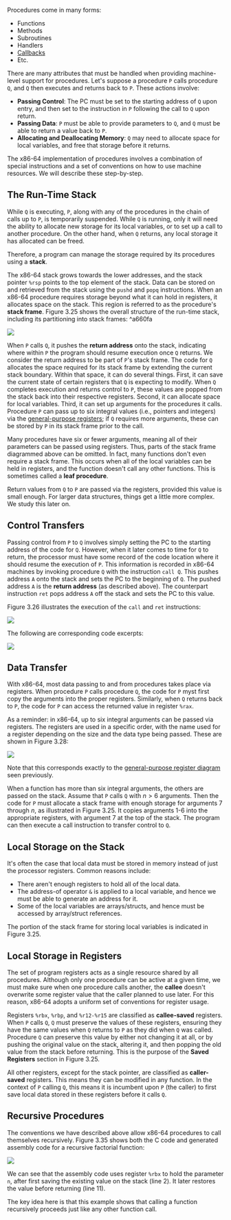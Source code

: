 Procedures come in many forms:

* Functions
* Methods
* Subroutines
* Handlers
* [Callbacks](Event%20Loops.md#^b5c521)
* Etc.

There are many attributes that must be handled when providing machine-level support for procedures. Let's suppose a procedure `P` calls procedure `Q`, and `Q` then executes and returns back to `P`. These actions involve:

* **Passing Control**: The PC must be set to the starting address of `Q` upon entry, and then set to the instruction in `P` following the call to `Q` upon return.
* **Passing Data**: `P` must be able to provide parameters to `Q`, and `Q` must be able to return a value back to `P`.
* **Allocating and Deallocating Memory**: `Q` may need to allocate space for local variables, and free that storage before it returns.

The x86-64 implementation of procedures involves a combination of special instructions and a set of conventions on how to use machine resources. We will describe these step-by-step.

## The Run-Time Stack
While `Q` is executing, `P`, along with any of the procedures in the chain of calls up to `P`, is temporarily suspended. While `Q` is running, only it will need the ability to allocate new storage for its local variables, or to set up a call to another procedure. On the other hand, when `Q` returns, any local storage it has allocated can be freed. 

Therefore, a program can manage the storage required by its procedures using a **stack**.

The x86-64 stack grows towards the lower addresses, and the stack pointer `%rsp` points to the top element of the stack. Data can be stored on and retrieved from the stack using the `pushd` and `popq` instructions. 
When an x86-64 procedure requires storage beyond what it can hold in registers, it allocates space on the stack. This region is referred to as the procedure's **stack frame**. Figure 3.25 shows the overall structure of the run-time stack, including its partitioning into stack frames: ^a660fa

![](_attachments/Screenshot%202023-10-08%20at%2011.18.38.png)

When `P` calls `Q`, it pushes the **return address** onto the stack, indicating where within `P` the program should resume execution once `Q` returns. We consider the return address to be part of `P`'s stack frame. The code for `Q` allocates the space required for its stack frame by extending the current stack boundary. Within that space, it can do several things. First, it can save the current state of certain registers that `Q` is expecting to modify. When `Q` completes execution and returns control to `P`, these values are popped from the stack back into their respective registers.
Second, it can allocate space for local variables. Third, it can set up arguments for the procedures it calls. Procedure `P` can pass up to six integral values (i.e., pointers and integers) via the [general-purpose registers](Accessing%20Information.md); if `Q` requires more arguments, these can be stored by `P` in its stack frame prior to the call.

Many procedures have six or fewer arguments, meaning all of their parameters can be passed using registers. Thus, parts of the stack frame diagrammed above can be omitted. In fact, many functions don't even require a stack frame. This occurs when all of the local variables can be held in registers, and the function doesn't call any other functions. This is sometimes called a **leaf procedure**.

Return values from `Q` to `P` are passed via the registers, provided this value is small enough. For larger data structures, things get a little more complex. We study this later on.

## Control Transfers
Passing control from `P` to `Q` involves simply setting the PC to the starting address of the code for `Q`. However, when it later comes to time for `Q` to return, the processor must have some record of the code location where it should resume the execution of `P`. This information is recorded in x86-64 machines by invoking procedure `Q` with the instruction `call Q`. This pushes address `A` onto the stack and sets the PC to the beginning of `Q`. The pushed address `A` is the **return address** (as described above). The counterpart instruction `ret` pops address `A` off the stack and sets the PC to this value.

Figure 3.26 illustrates the execution of the `call` and `ret` instructions:

![](_attachments/Screenshot%202023-10-08%20at%2011.53.17.png)

The following are corresponding code excerpts:

![](_attachments/Screenshot%202023-10-08%20at%2011.54.30.png)

## Data Transfer
With x86-64, most data passing to and from procedures takes place via registers. When procedure `P` calls procedure `Q`, the code for `P` myst first copy the arguments into the proper registers. Similarly, when `Q` returns back to `P`, the code for `P` can access the returned value in register `%rax`. 

As a reminder: in x86-64, up to six integral arguments can be passed via registers. The registers are used in a specific order, with the name used for a register depending on the size and the data type being passed. These are shown in Figure 3.28:

![](_attachments/Screenshot%202023-10-08%20at%2012.04.18.png)

Note that this corresponds exactly to the [general-purpose register diagram](Accessing%20Information.md) seen previously. 

When a function has more than six integral arguments, the others are passed on the stack. Assume that `P` calls `Q` with $n > 6$ arguments. Then the code for `P` must allocate a stack frame with enough storage for arguments 7 through $n$, as illustrated in Figure 3.25. It copies arguments 1-6 into the appropriate registers, with argument 7 at the top of the stack. The program can then execute a call instruction to transfer control to `Q`. 

## Local Storage on the Stack
It's often the case that local data must be stored in memory instead of just the processor registers. Common reasons include:

* There aren't enough registers to hold all of the local data.
* The address-of operator `&` is applied to a local variable, and hence we must be able to generate an address for it.
* Some of the local variables are arrays/structs, and hence must be accessed by array/struct references. 

The portion of the stack frame for storing local variables is indicated in Figure 3.25.

## Local Storage in Registers
The set of program registers acts as a single resource shared by all procedures. Although only one procedure can be active at a given time, we must make sure when one procedure calls another, the **callee** doesn't overwrite some register value that the caller planned to use later. For this reason, x86-64 adopts a uniform set of conventions for register usage.

Registers `%rbx`, `%rbp`, and `%r12-%r15` are classified as **callee-saved** registers. When `P` calls `Q`, `Q` must preserve the values of these registers, ensuring they have the same values when `Q` returns to `P` as they did when `Q` was called. Procedure `Q` can preserve this value by either not changing it at all, or by pushing the original value on the stack, altering it, and then popping the old value from the stack before returning. This is the purpose of the **Saved Registers** section in Figure 3.25.

All other registers, except for the stack pointer, are classified as **caller-saved** registers. This means they can be modified in any function. In the context of `P` calling `Q`, this means it is incumbent upon `P` (the caller) to first save local data stored in these registers before it calls `Q`.

## Recursive Procedures
The conventions we have described above allow x86-64 procedures to call themselves recursively. Figure 3.35 shows both the C code and generated assembly code for a recursive factorial function:

![](_attachments/Screenshot%202023-10-08%20at%2012.39.49.png)

We can see that the assembly code uses register `%rbx` to hold the parameter `n`, after first saving the existing value on the stack (line 2). It later restores the value before returning (line 11). 

The key idea here is that this example shows that calling a function recursively proceeds just like any other function call. 









